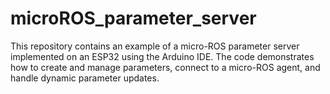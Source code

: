# microROS_parameter_server
This repository contains an example of a micro-ROS parameter server implemented on an ESP32 using the Arduino IDE. The code demonstrates how to create and manage parameters, connect to a micro-ROS agent, and handle dynamic parameter updates.
